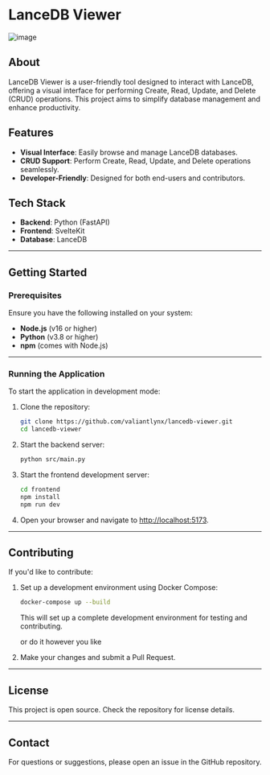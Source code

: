 # LanceDB Viewer
![image](https://github.com/user-attachments/assets/9b2962df-1791-46c4-8ca3-cead1f0253bb)

## About

LanceDB Viewer is a user-friendly tool designed to interact with LanceDB, offering a visual interface for performing Create, Read, Update, and Delete (CRUD) operations. This project aims to simplify database management and enhance productivity.

## Features

-   **Visual Interface**: Easily browse and manage LanceDB databases.
-   **CRUD Support**: Perform Create, Read, Update, and Delete operations seamlessly.
-   **Developer-Friendly**: Designed for both end-users and contributors.

## Tech Stack

-   **Backend**: Python (FastAPI)
-   **Frontend**: SvelteKit
-   **Database**: LanceDB

---

## Getting Started

### Prerequisites

Ensure you have the following installed on your system:

-   **Node.js** (v16 or higher)
-   **Python** (v3.8 or higher)
-   **npm** (comes with Node.js)

---

### Running the Application

To start the application in development mode:

1.  Clone the repository:

    ```bash
    git clone https://github.com/valiantlynx/lancedb-viewer.git
    cd lancedb-viewer
    ```
2.  Start the backend server:

    ```bash
    python src/main.py
    ```
3.  Start the frontend development server:

    ```bash
    cd frontend
    npm install
    npm run dev
    ```
4.  Open your browser and navigate to [http://localhost:5173](http://localhost:5173).

---

## Contributing

If you'd like to contribute:

1.  Set up a development environment using Docker Compose:

    ```bash
    docker-compose up --build
    ```

    This will set up a complete development environment for testing and contributing.

    or do it however you like
3.  Make your changes and submit a Pull Request.

---

## License

This project is open source. Check the repository for license details.

---

## Contact

For questions or suggestions, please open an issue in the GitHub repository.

